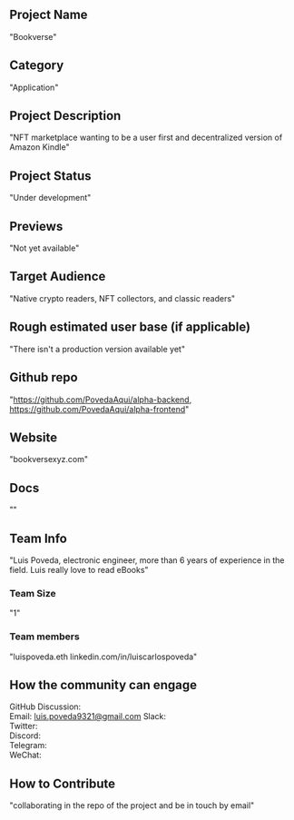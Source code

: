 ## Project Name <!-- Add your project name here with format "Project Name"-->
"Bookverse"
## Category 
<!--developer tooling, application, wallet, infrastructure, etc-->
"Application"
## Project Description
<!--Describe your project in a few sentences. -->
"NFT marketplace wanting to be a user first and decentralized version of Amazon Kindle"
## Project Status
<!--brainstorming, fundraising, under development, beta, shipped, etc-->
"Under development"
## Previews
<!--Add some screenshots to give a preview of your product-->
"Not yet available"
## Target Audience
<!--Describe who will be your project's users-->
"Native crypto readers, NFT collectors, and classic readers"
## Rough estimated user base (if applicable)
<!--How many users do you have right now?-->
"There isn't a production version available yet"
## Github repo
<!--Attach a link to your GitHub repo if it's OSS-->
"https://github.com/PovedaAqui/alpha-backend, https://github.com/PovedaAqui/alpha-frontend"
## Website
<!--Link your website if available-->
"bookversexyz.com"
## Docs
<!--Including a link to your project docs!-->
""
## Team Info
<!-- Introduce your amazing team - how many team members are working on this project and who are they?-->
"Luis Poveda, electronic engineer, more than 6 years of experience in the field. Luis really love to read eBooks"
### Team Size  
"1"
### Team members  
"luispoveda.eth
linkedin.com/in/luiscarlospoveda"
## How the community can engage
GitHub Discussion: <!--Start a disucssion with the community here: https://github.com/filecoin-project/community/discussions/new and attach the link!-->  
Email:  luis.poveda9321@gmail.com
Slack:  
Twitter:  
Discord:  
Telegram:  
WeChat:  

## How to Contribute
<!--How can the community contribute to your project?-->
"collaborating in the repo of the project and be in touch by email"
